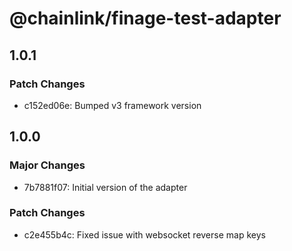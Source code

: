 # @chainlink/finage-test-adapter

## 1.0.1

### Patch Changes

- c152ed06e: Bumped v3 framework version

## 1.0.0

### Major Changes

- 7b7881f07: Initial version of the adapter

### Patch Changes

- c2e455b4c: Fixed issue with websocket reverse map keys
